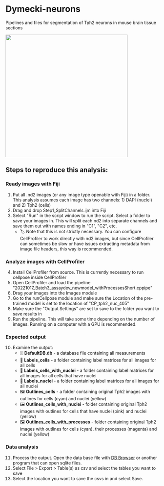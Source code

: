 # Dymecki-neurons
Pipelines and files for segmentation of Tph2 neurons in mouse brain tissue sections

<img src="https://user-images.githubusercontent.com/28116530/221900011-ec3f52ea-b979-47af-be54-16f1f8e95d51.png" height="400" />

## Steps to reproduce this analysis: 

### Ready images with Fiji
1. Put all .nd2 images (or any image type openable with Fiji) in a folder. This analysis assumes each image has two channels: 1) DAPI (nuclei) and 2) Tph2 (cells)
2. Drag and drop Step1_SplitChannels.ijm into Fiji
3. Select "Run" in the script window to run the script. Select a folder to save your images in. This will split each nd2 into separate channels and save them out with names ending in "C1", "C2", etc. 
   - :label: Note that this is not strictly necessary. You can configure CellProfiler to work directly with nd2 images, but since CellProfiler can sometimes be slow or have issues extracting metadata from image file headers, this way is recommended.

### Analyze images with CellProfiler
4. Install CellProfiler from source. This is currently necessary to run cellpose inside CellProfiler
5. Open CellProfiler and load the pipeline "20221017_Batch3_assaydev_newmodel_withProcessesShort.cppipe"
6. Drag your images into the Images module
7. Go to the runCellpose module and make sure the Location of the pre-trained model is set to the location of "CP_tph2_nuc_405"
8. Make sure the "Output Settings" are set to save to the folder you want to save results in
9. Run the pipeline. This will take some time depending on the number of images. Running on a computer with a GPU is recommended. 

### Expected output
10. Examine the output: 
    - :file_cabinet: **DefaultDB.db** - a database file containing all measurements
    - :1234: **Labels_cells** - a folder containing label matrices for all images for all cells
    - :1234: **Labels_cells_with_nuclei** - a folder containing label matrices for all images for all cells that have nuclei
    - :1234: **Labels_nuclei** - a folder containing label matrices for all images for all nuclei 
    - :framed_picture: **Outlines_cells** - a folder containing original Tph2 images with outlines for cells (cyan) and nuclei (yellow)
    - :framed_picture: **Outlines_cells_with_nuclei** - folder containing original Tph2 images with outlines for cells that have nuclei (pink) and nuclei (yellow)
    - :framed_picture: **Outlines_cells_with_processes** - folder containing original Tph2 images with outlines for cells (cyan), their processes (magenta) and nuclei (yellow)
    
### Data analysis 
11. Process the output. Open the data base file with [DB Browser](https://sqlitebrowser.org/dl/) or another program that can open sqlite files. 
12. Select File > Export > Table(s) as csv and select the tables you want to save
13. Select the location you want to save the csvs in and select Save.
   
